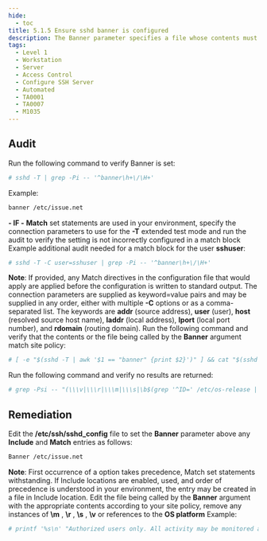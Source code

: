 ```yaml
---
hide:
  - toc
title: 5.1.5 Ensure sshd banner is configured
description: The Banner parameter specifies a file whose contents must be sent to the remote user before authentication is permitted. By default, no banner is displayed.
tags:
  - Level 1
  - Workstation
  - Server
  - Access Control
  - Configure SSH Server
  - Automated
  - TA0001
  - TA0007
  - M1035
---
```


## Audit
Run the following command to verify Banner is set:
```bash
# sshd -T | grep -Pi -- '^banner\h+\/\H+'
```

Example:
```bash
banner /etc/issue.net
```

**- IF -** **Match** set statements are used in your environment, specify the connection parameters to use for the **-T** extended test mode and run the audit to verify the setting is not incorrectly configured in a match block
Example additional audit needed for a match block for the user **sshuser**:
```bash
# sshd -T -C user=sshuser | grep -Pi -- '^banner\h+\/\H+'
```

**Note**: If provided, any Match directives in the configuration file that would apply are applied before the configuration is written to standard output. The connection parameters are supplied as keyword=value pairs and may be supplied in any order, either with multiple **-C** options or as a comma-separated list. The keywords are **addr** (source address), **user** (user), **host** (resolved source host name), **laddr** (local address), **lport** (local port number), and **rdomain** (routing domain).
Run the following command and verify that the contents or the file being called by the **Banner** argument match site policy:
```bash
# [ -e "$(sshd -T | awk '$1 == "banner" {print $2}')" ] && cat "$(sshd -T | awk '$1 == "banner" {print $2}')"
```

Run the following command and verify no results are returned:
```bash
# grep -Psi -- "(\\\v|\\\r|\\\m|\\\s|\b$(grep '^ID=' /etc/os-release | cut -d= -f2 | sed -e 's/"//g')\b)" "$(sshd -T | awk '$1 == "banner" {print $2}')"
```

## Remediation
Edit the **/etc/ssh/sshd_config** file to set the **Banner** parameter above any **Include** and **Match** entries as follows:
```bash
Banner /etc/issue.net
```

**Note**: First occurrence of a option takes precedence, Match set statements withstanding. If Include locations are enabled, used, and order of precedence is understood in your environment, the entry may be created in a file in Include location. Edit the file being called by the **Banner** argument with the appropriate contents according to your site policy, remove any instances of **\m** , **\r** , **\s** , **\v** or references to the **OS platform**
Example:
```bash
# printf '%s\n' "Authorized users only. All activity may be monitored and reported." > "$(sshd -T | awk '$1 == "banner" {print $2}')"
```

